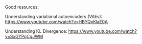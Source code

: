 Good resources:

Understanding variational autoencoders (VAEs): https://www.youtube.com/watch?v=HBYQvKlaE0A

Understanding KL Divergence: https://www.youtube.com/watch?v=SxGYPqCgJWM

